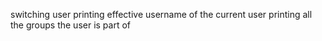 switching user
printing effective username of the current user
printing all the groups the user is part of
